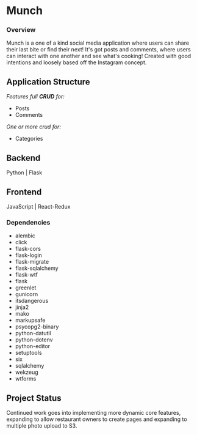 # Munch 

### Overview 

Munch is a one of a kind social media application where users can share their last bite or find their next! It's got posts and comments, where users can interact with one another and see what's cooking! Created with good intentions and loosely based off the Instagram concept.

## Application Structure 
*Features full **CRUD** for:* 
 - Posts 
 - Comments 

*One or more crud for:* 
 - Categories 

## Backend 
Python | Flask 

## Frontend 
JavaScript | React-Redux 

### Dependencies 
 - alembic 
 - click 
 - flask-cors 
 - flask-login 
 - flask-migrate 
 - flask-sqlalchemy
 - flask-wtf
- flask
- greenlet
- gunicorn
- itsdangerous
- jinja2
- mako
- markupsafe
- psycopg2-binary
- python-datutil
- python-dotenv
- python-editor
- setuptools
- six
- sqlalchemy
- wekzeug
- wtforms



## Project Status 
Continued work goes into implementing more dynamic core features, expanding to allow restaurant owners to create pages and expanding to multiple photo upload to S3. 
